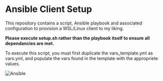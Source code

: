 # Ansible Client Setup
  
This repository contains a script, Ansible playbook and associated configuration to provision a WSL/Linux client to my liking.  

**Please execute setup.sh rather than the playbook itself to ensure all dependancies are met.**
  
To execute this script, you must first duplicate the vars_template.yml as vars.yml, and populate the vars found in the template with the appropriete values.  
  
![Ansible](https://ansible-doc-zh.readthedocs.io/zh/latest/_static/images/logo_invert.png)

